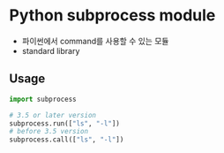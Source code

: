 # Python subprocess module

- 파이썬에서 command를 사용할 수 있는 모듈
- standard library

## Usage

```python
import subprocess

# 3.5 or later version
subprocess.run(["ls", "-l"])
# before 3.5 version
subprocess.call(["ls", "-l"])
```
